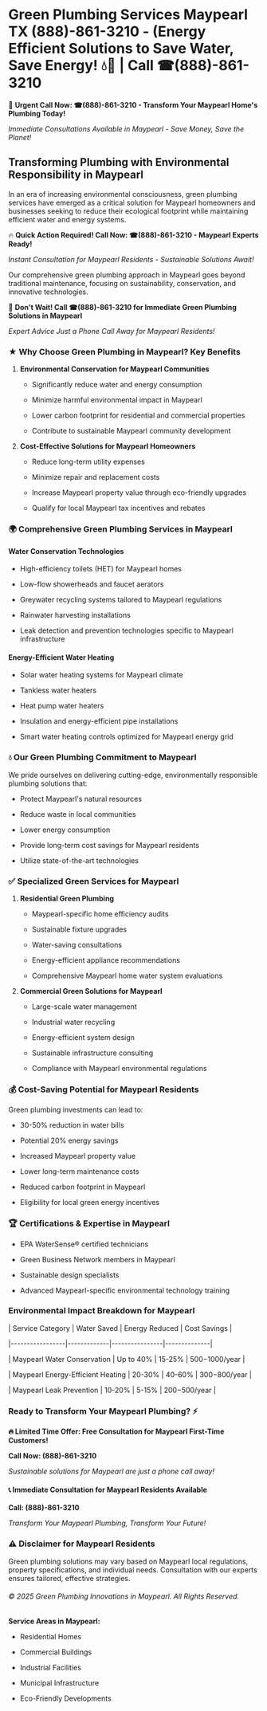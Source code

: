 # Green Plumbing Services Maypearl TX (888)-861-3210 - (Energy Efficient Solutions to Save Water, Save Energy! 💧🌿 | Call ☎(888)-861-3210

🚨 **Urgent Call Now: ☎(888)-861-3210 - Transform Your Maypearl Home's Plumbing Today!**
*Immediate Consultations Available in Maypearl - Save Money, Save the Planet!*

## Transforming Plumbing with Environmental Responsibility in Maypearl

In an era of increasing environmental consciousness, green plumbing services have emerged as a critical solution for Maypearl homeowners and businesses seeking to reduce their ecological footprint while maintaining efficient water and energy systems. 

🔥 **Quick Action Required! Call Now: ☎(888)-861-3210 - Maypearl Experts Ready!**
*Instant Consultation for Maypearl Residents - Sustainable Solutions Await!*

Our comprehensive green plumbing approach in Maypearl goes beyond traditional maintenance, focusing on sustainability, conservation, and innovative technologies.

🚨 **Don't Wait! Call ☎(888)-861-3210 for Immediate Green Plumbing Solutions in Maypearl**
*Expert Advice Just a Phone Call Away for Maypearl Residents!*

### ★ Why Choose Green Plumbing in Maypearl? Key Benefits

1. **Environmental Conservation for Maypearl Communities** 
   - Significantly reduce water and energy consumption
   - Minimize harmful environmental impact in Maypearl
   - Lower carbon footprint for residential and commercial properties
   - Contribute to sustainable Maypearl community development

2. **Cost-Effective Solutions for Maypearl Homeowners** 
   - Reduce long-term utility expenses
   - Minimize repair and replacement costs
   - Increase Maypearl property value through eco-friendly upgrades
   - Qualify for local Maypearl tax incentives and rebates

### 🌍 Comprehensive Green Plumbing Services in Maypearl

#### Water Conservation Technologies
- High-efficiency toilets (HET) for Maypearl homes
- Low-flow showerheads and faucet aerators
- Greywater recycling systems tailored to Maypearl regulations
- Rainwater harvesting installations
- Leak detection and prevention technologies specific to Maypearl infrastructure

#### Energy-Efficient Water Heating
- Solar water heating systems for Maypearl climate
- Tankless water heaters
- Heat pump water heaters
- Insulation and energy-efficient pipe installations
- Smart water heating controls optimized for Maypearl energy grid

### 💧 Our Green Plumbing Commitment to Maypearl

We pride ourselves on delivering cutting-edge, environmentally responsible plumbing solutions that:
- Protect Maypearl's natural resources
- Reduce waste in local communities
- Lower energy consumption
- Provide long-term cost savings for Maypearl residents
- Utilize state-of-the-art technologies

### ✅ Specialized Green Services for Maypearl

1. **Residential Green Plumbing**
   - Maypearl-specific home efficiency audits
   - Sustainable fixture upgrades
   - Water-saving consultations
   - Energy-efficient appliance recommendations
   - Comprehensive Maypearl home water system evaluations

2. **Commercial Green Solutions for Maypearl**
   - Large-scale water management
   - Industrial water recycling
   - Energy-efficient system design
   - Sustainable infrastructure consulting
   - Compliance with Maypearl environmental regulations

### 💰 Cost-Saving Potential for Maypearl Residents

Green plumbing investments can lead to:
- 30-50% reduction in water bills
- Potential 20% energy savings
- Increased Maypearl property value
- Lower long-term maintenance costs
- Reduced carbon footprint in Maypearl
- Eligibility for local green energy incentives

### 🏆 Certifications & Expertise in Maypearl

- EPA WaterSense® certified technicians
- Green Business Network members in Maypearl
- Sustainable design specialists
- Advanced Maypearl-specific environmental technology training

### Environmental Impact Breakdown for Maypearl

| Service Category | Water Saved | Energy Reduced | Cost Savings |
|-----------------|-------------|----------------|--------------|
| Maypearl Water Conservation | Up to 40% | 15-25% | $500-$1000/year |
| Maypearl Energy-Efficient Heating | 20-30% | 40-60% | $300-$800/year |
| Maypearl Leak Prevention | 10-20% | 5-15% | $200-$500/year |

### Ready to Transform Your Maypearl Plumbing? ⚡

**🔥 Limited Time Offer: Free Consultation for Maypearl First-Time Customers!**

**Call Now: (888)-861-3210**
*Sustainable solutions for Maypearl are just a phone call away!*

#### 📞 Immediate Consultation for Maypearl Residents Available

**Call: (888)-861-3210**
*Transform Your Maypearl Plumbing, Transform Your Future!*

### ⚠️ Disclaimer for Maypearl Residents

Green plumbing solutions may vary based on Maypearl local regulations, property specifications, and individual needs. Consultation with our experts ensures tailored, effective strategies.

###### © 2025 Green Plumbing Innovations in Maypearl. All Rights Reserved.

**Service Areas in Maypearl:** 
- Residential Homes
- Commercial Buildings
- Industrial Facilities
- Municipal Infrastructure
- Eco-Friendly Developments